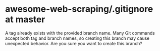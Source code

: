 # awesome-web-scraping/.gitignore at master

A tag already exists with the provided branch name. Many Git commands accept both tag and branch names, so creating this branch may cause unexpected behavior. Are you sure you want to create this branch?
